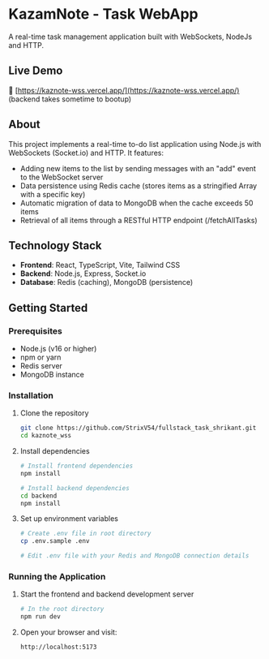 # KazamNote - Task WebApp

A real-time task management application built with WebSockets, NodeJs and HTTP.

## Live Demo

🚀 [https://kaznote-wss.vercel.app/](https://kaznote-wss.vercel.app/)   (backend takes sometime to bootup)

## About

This project implements a real-time to-do list application using Node.js with WebSockets (Socket.io) and HTTP. It features:

- Adding new items to the list by sending messages with an "add" event to the WebSocket server
- Data persistence using Redis cache (stores items as a stringified Array with a specific key)
- Automatic migration of data to MongoDB when the cache exceeds 50 items
- Retrieval of all items through a RESTful HTTP endpoint (/fetchAllTasks)

## Technology Stack

- **Frontend**: React, TypeScript, Vite, Tailwind CSS
- **Backend**: Node.js, Express, Socket.io
- **Database**: Redis (caching), MongoDB (persistence)

## Getting Started

### Prerequisites

- Node.js (v16 or higher)
- npm or yarn
- Redis server
- MongoDB instance

### Installation

1. Clone the repository
   ```bash
   git clone https://github.com/StrixV54/fullstack_task_shrikant.git
   cd kaznote_wss
   ```

2. Install dependencies
   ```bash
   # Install frontend dependencies
   npm install

   # Install backend dependencies
   cd backend
   npm install
   ```

3. Set up environment variables
   ```bash
   # Create .env file in root directory
   cp .env.sample .env

   # Edit .env file with your Redis and MongoDB connection details
   ```

### Running the Application


1. Start the frontend and backend development server
   ```bash
   # In the root directory
   npm run dev
   ```

2. Open your browser and visit:
   ```
   http://localhost:5173
   ```
